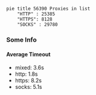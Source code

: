 
```mermaid
pie title 56390 Proxies in list
    "HTTP" : 25385
    "HTTPS": 8128
    "SOCKS" : 29780
```

### Some Info
#### Average Timeout

- mixed: 3.6s
- http: 1.8s
- https: 8.2s
- socks: 5.1s